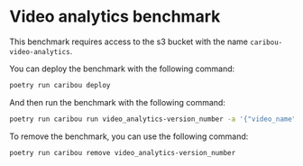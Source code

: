 # Video analytics benchmark

This benchmark requires access to the s3 bucket with the name `caribou-video-analytics`.

You can deploy the benchmark with the following command:

```bash
poetry run caribou deploy
```

And then run the benchmark with the following command:

```bash
poetry run caribou run video_analytics-version_number -a '{"video_name": "video_name.mp4"}'
```

To remove the benchmark, you can use the following command:

```bash
poetry run caribou remove video_analytics-version_number
```
